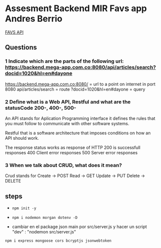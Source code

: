 # Assesment Backend MIR Favs app Andres Berrio
[FAVS API ](https://github.com/andrewsolutions81/favs-backend-andres-b2)
## Questions
### 1 Indicate which are the parts of the following url: https://backend.mega-app.com.co:8080/api/articles/search?docid=1020&hl=en#dayone

https://backend.mega-app.com.co:8080/ = url to a point on internet in port 8080
api/articles/search = route
?docid=1020&hl=en#dayone = query

### 2 Define what is a Web API, Restful and what are the statusCode 200-, 400-, 500-

An API stands for  Aplication Programming interface it defines the rules that you must follow to communicate with other software systems.

Restful that is a software architecture that imposes conditions on how an API should work.

The response status  works as response of HTTP
200 is successfull responses
400 Client error responses
500 Server error responses


### 3 When we talk about CRUD, what does it mean?

Crud stands for
Create -> POST
Read -> GET
Update  -> PUT
Delete  -> DELETE





## steps
- ```npm init -y```
- ```npm i nodemon morgan dotenv -D```

- cambiar en el package json main por src/server.js y hacer un script "dev" : "nodemon src/server.js"

```npm i express mongoose cors bcryptjs jsonwebtoken```

